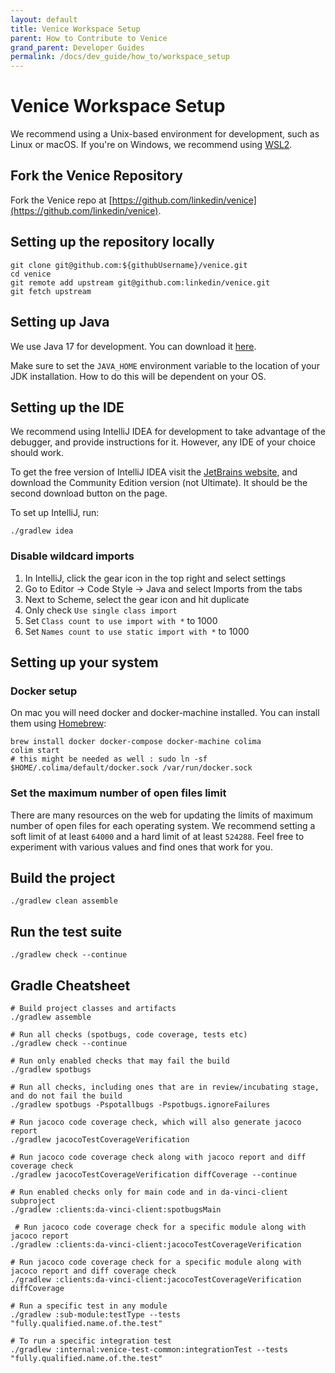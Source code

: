```yaml
---
layout: default
title: Venice Workspace Setup
parent: How to Contribute to Venice
grand_parent: Developer Guides
permalink: /docs/dev_guide/how_to/workspace_setup
---
```


# Venice Workspace Setup
We recommend using a Unix-based environment for development, such as Linux or macOS.
If you're on Windows, we recommend using [WSL2](https://learn.microsoft.com/en-us/windows/wsl/install).

## Fork the Venice Repository
Fork the Venice repo at [https://github.com/linkedin/venice](https://github.com/linkedin/venice).

## Setting up the repository locally
```shell
git clone git@github.com:${githubUsername}/venice.git
cd venice
git remote add upstream git@github.com:linkedin/venice.git
git fetch upstream
```

## Setting up Java
We use Java 17 for development. You can download it [here](https://www.oracle.com/java/technologies/javase/jdk17-archive-downloads.html).

Make sure to set the `JAVA_HOME` environment variable to the location of your JDK installation.
How to do this will be dependent on your OS.

## Setting up the IDE
We recommend using IntelliJ IDEA for development to take advantage of the debugger, and provide instructions for it.
However, any IDE of your choice should work.

To get the free version of IntelliJ IDEA visit the [JetBrains website](https://www.jetbrains.com/idea/download/), and
download the Community Edition version (not Ultimate). It should be the second download button on the page.

To set up IntelliJ, run:
```shell
./gradlew idea
```

### Disable wildcard imports
1. In IntelliJ, click the gear icon in the top right and select settings
2. Go to Editor -> Code Style -> Java and select Imports from the tabs
3. Next to Scheme, select the gear icon and hit duplicate
4. Only check `Use single class import`
5. Set `Class count to use import with *` to 1000
6. Set `Names count to use static import with *` to 1000

## Setting up your system
### Docker setup
On mac you will need docker and docker-machine installed. You can install them using [Homebrew](https://brew.sh/):
```shell
brew install docker docker-compose docker-machine colima
colim start
# this might be needed as well : sudo ln -sf $HOME/.colima/default/docker.sock /var/run/docker.sock
```

### Set the maximum number of open files limit
There are many resources on the web for updating the limits of maximum number of open files for each operating system.
We recommend setting a soft limit of at least `64000` and a hard limit of at least `524288`. Feel free to experiment
with various values and find ones that work for you.

## Build the project
```shell
./gradlew clean assemble
```

## Run the test suite
```shell
./gradlew check --continue
```

## Gradle Cheatsheet
```shell
# Build project classes and artifacts
./gradlew assemble
 
# Run all checks (spotbugs, code coverage, tests etc)
./gradlew check --continue
 
# Run only enabled checks that may fail the build
./gradlew spotbugs
 
# Run all checks, including ones that are in review/incubating stage, and do not fail the build
./gradlew spotbugs -Pspotallbugs -Pspotbugs.ignoreFailures
 
# Run jacoco code coverage check, which will also generate jacoco report
./gradlew jacocoTestCoverageVerification

# Run jacoco code coverage check along with jacoco report and diff coverage check
./gradlew jacocoTestCoverageVerification diffCoverage --continue
 
# Run enabled checks only for main code and in da-vinci-client subproject
./gradlew :clients:da-vinci-client:spotbugsMain

 # Run jacoco code coverage check for a specific module along with jacoco report
./gradlew :clients:da-vinci-client:jacocoTestCoverageVerification

# Run jacoco code coverage check for a specific module along with jacoco report and diff coverage check
./gradlew :clients:da-vinci-client:jacocoTestCoverageVerification diffCoverage

# Run a specific test in any module
./gradlew :sub-module:testType --tests "fully.qualified.name.of.the.test"

# To run a specific integration test
./gradlew :internal:venice-test-common:integrationTest --tests "fully.qualified.name.of.the.test"
```